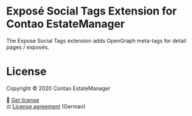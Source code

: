 # Exposé Social Tags Extension for Contao EstateManager
The Expose Social Tags extension adds OpenGraph meta-tags for detail pages / exposés.

# License
Copyright © 2020 Contao EstateManager

🎫 [Get license](https://www.contao-estatemanager.com/de/erweiterungen/expose-social-meta.html) \
⚖ [License agreement](https://www.contao-estatemanager.com/de/lizenzbedingungen.html) (German)
